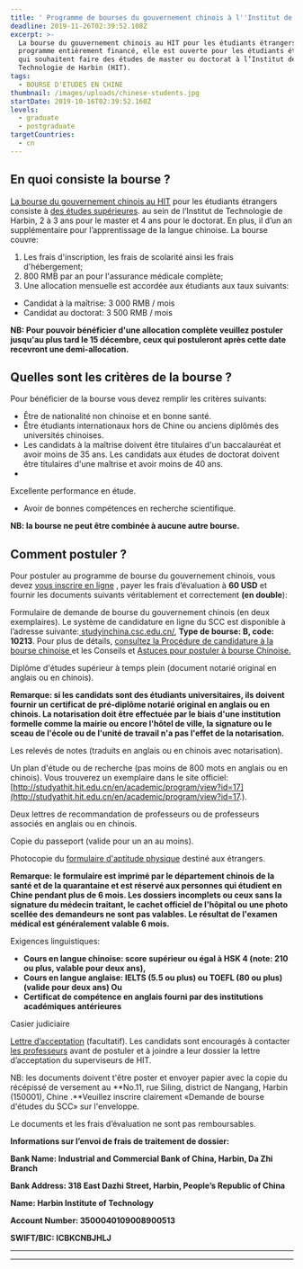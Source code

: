 ```yaml
---
title: ' Programme de bourses du gouvernement chinois à l''Institut de technologie de Harbin'
deadline: 2019-11-26T02:39:52.108Z
excerpt: >-
  La bourse du gouvernement chinois au HIT pour les étudiants étrangers est un
  programme entièrement financé, elle est ouverte pour les étudiants étrangers
  qui souhaitent faire des études de master ou doctorat à l’Institut de
  Technologie de Harbin (HIT).
tags:
  - BOURSE D'ETUDES EN CHINE
thumbnail: /images/uploads/chinese-students.jpg
startDate: 2019-10-16T02:39:52.160Z
levels:
  - graduate
  - postgraduate
targetCountries:
  - cn
---
```

## En quoi consiste la bourse ?

[La bourse du gouvernement chinois au HIT](http://studyathit.hit.edu.cn/en/academic/program/view?id=17) pour les étudiants étrangers consiste à [des études supérieures](http://studyathit.hit.edu.cn/upload/attachment/PhD%20&%20Master's%20Programs.docx). au sein de l’Institut de Technologie de Harbin, 2 à 3 ans pour le master et 4 ans pour le doctorat. En plus, il  d’un an supplémentaire pour l’apprentissage de la langue chinoise. La bourse couvre: 

1. Les frais d'inscription, les frais de scolarité ainsi les frais d'hébergement;
2. 800 RMB par an pour l'assurance médicale complète;
3. Une allocation mensuelle est accordée aux étudiants aux taux suivants:

* Candidat à la maîtrise: 3 000 RMB / mois
* Candidat au doctorat: 3 500 RMB / mois

**NB: Pour pouvoir bénéficier d'une allocation complète veuillez postuler jusqu'au plus tard le 15 décembre, ceux qui postuleront après cette date recevront une demi-allocation.**

## Quelles sont les critères de la bourse ?

Pour bénéficier de la bourse vous devez remplir les critères suivants:

* Être de nationalité non chinoise et en bonne santé.
* Être étudiants internationaux hors de Chine ou anciens diplômés des universités chinoises.
* Les candidats à la maîtrise doivent être titulaires d'un baccalauréat et avoir moins de 35 ans. Les candidats aux études de doctorat doivent être titulaires d'une maîtrise et avoir moins de 40 ans.
* 

Excellente performance en étude.

* Avoir de bonnes compétences en recherche scientifique.

**NB: la bourse ne peut être combinée à aucune autre bourse.**

## Comment postuler ?

Pour postuler au programme de bourse du gouvernement chinois, vous devez [vous inscrire en ligne](https://studyinchina.csc.edu.cn/#/login) , payer les frais d’évaluation à **60 USD** et fournir les documents suivants véritablement et correctement **(en double**):

Formulaire de demande de bourse du gouvernement chinois (en deux exemplaires). Le système de candidature en ligne du SCC est disponible à l’adresse suivante:[ studyinchina.csc.edu.cn/](https://studyinchina.csc.edu.cn/#/login), **Type de bourse: B, code: 10213**. Pour plus de détails, [consultez la Procédure de candidature à la bourse chinoise ](https://greatyop.com/procedure-candidature-bourse-chine-csc-doc-requis/)et les Conseils et [Astuces pour postuler à bourse Chinoise.](https://greatyop.com/conseils-astuces-postuler-bourse-chine-csc/)

Diplôme d'études supérieur à temps plein (document notarié original en anglais ou en chinois).

**Remarque: si les candidats sont des étudiants universitaires, ils doivent fournir un certificat de pré-diplôme notarié original en anglais ou en chinois. La notarisation doit être effectuée par le biais d'une institution formelle comme la mairie ou encore l'hôtel de ville, la signature ou le sceau de l'école ou de l'unité de travail n'a pas l'effet de la notarisation.**

Les relevés de notes (traduits en anglais ou en chinois avec notarisation).

Un plan d'étude ou de recherche (pas moins de 800 mots en anglais ou en chinois). Vous trouverez un exemplaire dans le site officiel: [http://studyathit.hit.edu.cn/en/academic/program/view?id=17](http://studyathit.hit.edu.cn/en/academic/program/view?id=17.).

Deux lettres de recommandation de professeurs ou de professeurs associés en anglais ou en chinois.

Copie du passeport (valide pour un an au moins).

Photocopie du [formulaire d'aptitude physique](http://studyathit.hit.edu.cn/upload/attachment/Physical%20Exam%20From.pdf) destiné aux étrangers.

**Remarque: le formulaire est imprimé par le département chinois de la santé et de la quarantaine et est réservé aux personnes qui étudient en Chine pendant plus de 6 mois. Les dossiers incomplets ou ceux sans la signature du médecin traitant, le cachet officiel de l'hôpital ou une photo scellée des demandeurs ne sont pas valables. Le résultat de l'examen médical est généralement valable 6 mois.**

Exigences linguistiques:

* **Cours en langue chinoise: score supérieur ou égal à HSK 4 (note: 210 ou plus, valable pour deux ans),**
* **Cours en langue anglaise: IELTS (5.5 ou plus) ou TOEFL (80 ou plus) (valide pour deux ans) Ou**
* **Certificat de compétence en anglais fourni par des institutions académiques antérieures**

Casier judiciaire

[Lettre d’acceptation](http://studyathit.hit.edu.cn/upload/attachment/Acceptance%20Letter.pdf) (facultatif). Les candidats sont encouragés à contacter [les professeurs](http://homepage.hit.edu.cn/home-index) avant de postuler et à joindre a leur dossier la lettre d’acceptation du superviseurs de HIT.

NB: les documents doivent t'être poster et envoyer papier avec la copie du récépissé de versement au **No.11, rue Siling, district de Nangang, Harbin (150001), Chine
 .**Veuillez inscrire clairement «Demande de bourse d'études du SCC» sur l'enveloppe. 

Le documents et les frais d’évaluation ne sont pas remboursables.

**Informations sur l’envoi de frais de traitement de dossier:**

**Bank Name: Industrial and Commercial Bank of China, Harbin, Da Zhi Branch**

**Bank Address: 318 East Dazhi Street, Harbin, People’s Republic of China**

**Name: Harbin Institute of Technology**

**Account Number: 3500040109008900513**

**SWIFT/BIC: ICBKCNBJHLJ**

- - -

- - -
